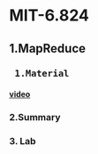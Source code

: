 # MIT-6.824

## 1.MapReduce
###  <pre> 1.Material </pre>
####  [video](link) 
### 2.Summary
### 3. Lab
